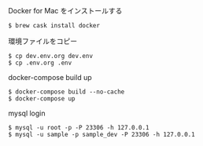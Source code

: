 Docker for Mac をインストールする
```
$ brew cask install docker
```


環境ファイルをコピー
```
$ cp dev.env.org dev.env
$ cp .env.org .env
```

docker-compose build up
```
$ docker-compose build --no-cache 
$ docker-compose up
```

mysql login
```
$ mysql -u root -p -P 23306 -h 127.0.0.1
$ mysql -u sample -p sample_dev -P 23306 -h 127.0.0.1
```
